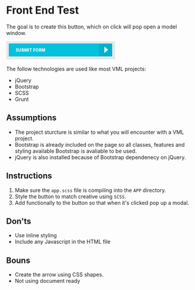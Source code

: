 # Front End Test

The goal is to create this button, which on click will pop open a model window. 

![image](assets/button.jpg)

The follow technologies are used like most VML projects:

* jQuery
* Bootstrap
* SCSS
* Grunt

## Assumptions 


* The project sturcture is similar to what you will encounter with a VML project. 
* Bootstrap is already included on the page so all classes, features and styling available Bootstrap is avaliable to be used. 
* jQuery is also installed because of Bootstrap dependenecy on jQuery.


## Instructions 

1. Make sure the `app.scss` file is compiling into the `APP` directory. 
2. Style the button to match creative using `SCSS`. 
3. Add functionally to the button so that when it's clicked pop up a modal. 


## Don'ts

* Use inline styling
* Include any Javascript in the HTML file


## Bouns

* Create the arrow using CSS shapes. 
* Not using document ready


